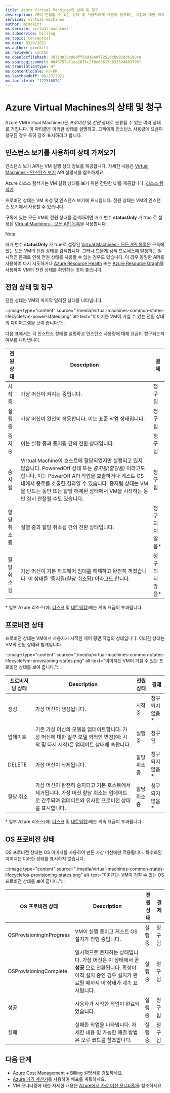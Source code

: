 ```yaml
---
title: Azure Virtual Machines의 상태 및 청구
description: VM이 진입할 수 있는 상태 및 사용자에게 요금이 청구되는 시점에 대한 개요
services: virtual-machines
author: mimckitt
ms.service: virtual-machines
ms.subservice: billing
ms.topic: conceptual
ms.date: 03/8/2021
ms.author: mimckitt
ms.reviewer: cynthn
ms.openlocfilehash: 3d710038c00dff56d4840f7252dcb992dcb1b8c8
ms.sourcegitcommit: 0046757af1da267fc2f0e88617c633524883795f
ms.translationtype: HT
ms.contentlocale: ko-KR
ms.lasthandoff: 08/13/2021
ms.locfileid: "122536874"
---
```

# <a name="states-and-billing-of-azure-virtual-machines"></a>Azure Virtual Machines의 상태 및 청구

Azure VM(Virtual Machines)은 *프로비전* 및 *전원* 상태로 분류될 수 있는 여러 상태를 거칩니다. 이 아티클은 이러한 상태를 설명하고, 고객에게 인스턴스 사용량에 요금이 청구된 경우 특히 강조 표시하려고 합니다. 

## <a name="get-states-using-instance-view"></a>인스턴스 보기를 사용하여 상태 가져오기

인스턴스 보기 API는 VM 실행 상태 정보를 제공합니다. 자세한 내용은 [Virtual Machines - 인스턴스 보기](/rest/api/compute/virtualmachines/instanceview) API 설명서를 참조하세요.

Azure 리소스 탐색기는 VM 실행 상태를 보기 위한 간단한 UI를 제공합니다. [리소스 탐색기](https://resources.azure.com/)

프로비전 상태는 VM 속성 및 인스턴스 보기에 표시됩니다. 전원 상태는 VM의 인스턴스 보기에서 사용할 수 있습니다.

구독에 있는 모든 VM의 전원 상태를 검색하려면 매개 변수 **statusOnly** 가 *true* 로 설정된 [Virtual Machines - 모든 API 목록](/rest/api/compute/virtualmachines/listall)을 사용합니다.

> [!NOTE]
> 매개 변수 **statusOnly** 가 true로 설정된 [Virtual Machines - 모든 API 목록](/rest/api/compute/virtualmachines/listall)은 구독에 있는 모든 VM의 전원 상태를 검색합니다. 그러나 드물게 검색 프로세스에 발생하는 일시적인 문제로 인해 전원 상태를 사용할 수 없는 경우도 있습니다. 이 경우 동일한 API를 사용하여 다시 시도하거나 [Azure Resource Health](../service-health/resource-health-overview.md) 또는 [Azure Resource Graph](..//governance/resource-graph/overview.md)를 사용하여 VM의 전원 상태를 확인하는 것이 좋습니다.
 
## <a name="power-states-and-billing"></a>전원 상태 및 청구

전원 상태는 VM의 마지막 알려진 상태를 나타냅니다.

:::image type="content" source="./media/virtual-machines-common-states-lifecycle/vm-power-states.png" alt-text="이미지는 VM이 거칠 수 있는 전원 상태의 다이어그램을 보여 줍니다.":::

다음 표에서는 각 인스턴스 상태를 설명하고 인스턴스 사용량에 대해 요금이 청구되는지 여부를 나타냅니다.

| 전원 상태 | Description | 결제 |  
|---|---|---|
| 시작 중| 가상 머신이 켜지는 중입니다. | 청구됨 | 
| 실행 중 | 가상 머신이 완전히 작동합니다. 이는 표준 작업 상태입니다. | 청구됨 | 
| 중지 중 | 이는 실행 중과 중지됨 간의 전환 상태입니다. | 청구됨| 
|중지됨 | Virtual Machine이 호스트에 할당되었지만 실행되고 있지 않습니다. PoweredOff 상태 또는 *중지됨(할당됨)* 이라고도 합니다. 이는 PowerOff API 작업을 호출하거나 게스트 OS 내에서 종료를 호출한 결과일 수 있습니다. 중지됨 상태는 VM을 만드는 동안 또는 할당 해제된 상태에서 VM을 시작하는 동안 잠시 관찰될 수도 있습니다.  | 청구됨 | 
| 할당 취소 중 | 실행 중과 할당 취소됨 간의 전환 상태입니다. | 청구되지 않음* | 
| 할당 취소됨 | 가상 머신이 기본 하드웨어 임대를 해제하고 완전히 꺼졌습니다. 이 상태를 ‘중지됨(할당 취소됨)’이라고도 합니다. | 청구되지 않음* | 

&#42; 일부 Azure 리소스(예: [디스크](https://azure.microsoft.com/pricing/details/managed-disks) 및 [네트워킹](https://azure.microsoft.com/pricing/details/bandwidth/))에는 계속 요금이 부과됩니다.


## <a name="provisioning-states"></a>프로비전 상태

프로비전 상태는 VM에서 사용자가 시작한 제어 평면 작업의 상태입니다. 이러한 상태는 VM의 전원 상태와 별개입니다.

:::image type="content" source="./media/virtual-machines-common-states-lifecycle/vm-provisioning-states.png" alt-text="이미지는 VM이 거칠 수 있는 프로비전 상태를 보여 줍니다.":::

| 프로비저닝 상태 | Description | 전원 상태 | 결제 | 
|---|---|---|---|
| 생성 | 가상 머신이 생성됩니다. | 시작 중 | 청구되지 않음* | 
| 업데이트 | 기존 가상 머신의 모델을 업데이트합니다. 가상 머신에 대한 일부 모델 외적인 변경(예: 시작 및 다시 시작)은 업데이트 상태에 속합니다. | 실행 중 | 청구됨 | 
| DELETE | 가상 머신이 삭제됩니다. | 할당 취소 중 | 청구되지 않음* |
| 할당 취소 | 가상 머신이 완전히 중지되고 기본 호스트에서 제거됩니다. 가상 머신 할당 취소는 업데이트로 간주되며 업데이트와 유사한 프로비전 상태를 표시합니다. | 할당 취소 중 | 청구되지 않음* | 

&#42; 일부 Azure 리소스(예: [디스크](https://azure.microsoft.com/pricing/details/managed-disks) 및 [네트워킹](https://azure.microsoft.com/pricing/details/bandwidth/))에는 계속 요금이 부과됩니다.

## <a name="os-provisioning-states"></a>OS 프로비전 상태
OS 프로비전 상태는 OS 이미지를 사용하여 만든 가상 머신에만 적용됩니다. 특수화된 이미지는 이러한 상태를 표시하지 않습니다. 

:::image type="content" source="./media/virtual-machines-common-states-lifecycle/os-provisioning-states.png" alt-text="이미지는 VM이 거칠 수 있는 OS 프로비전 상태를 보여 줍니다.":::

| OS 프로비전 상태 | Description | 전원 상태 | 결제 | 
|---|---|---|---|
| OSProvisioningInProgress | VM이 실행 중이고 게스트 OS 설치가 진행 중입니다. | 실행 중 | 청구됨 | 
| OSProvisioningComplete | 일시적으로 존재하는 상태입니다. 가상 머신은 이 상태에서 곧 **성공** 으로 전환됩니다. 확장이 아직 설치 중인 경우 설치가 완료될 때까지 이 상태가 계속 표시됩니다. | 실행 중 | 청구됨 | 
| 성공 | 사용자가 시작한 작업이 완료되었습니다. | 실행 중 | 청구됨 | 
| 실패 | 실패한 작업을 나타냅니다. 자세한 내용 및 가능한 해결 방법은 오류 코드를 참조합니다. | 실행 중  | 청구됨 | 


## <a name="next-steps"></a>다음 단계
- [Azure Cost Management + Billing 설명서](../cost-management-billing/index.yml)를 검토하세요.
- [Azure 가격 계산기](https://azure.microsoft.com/pricing/calculator/)를 사용하여 배포를 계획하세요.
- VM 모니터링에 대한 자세한 내용은 [Azure에서 가상 머신 모니터링](../azure-monitor/vm/monitor-vm-azure.md)을 참조하세요.
